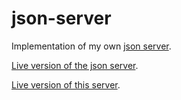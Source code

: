 # json-server
Implementation of my own [json server](https://github.com/typicode/json-server).  

[Live version of the json server](https://jsonplaceholder.typicode.com/).  

[Live version of this server](https://my-json-server.typicode.com/JSRound/jsonserver/posts). 
